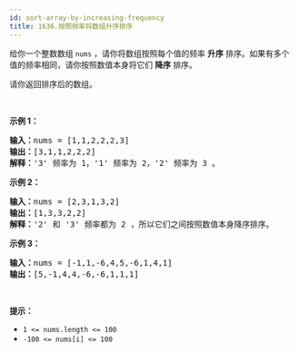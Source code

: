 ```yaml
---
id: sort-array-by-increasing-frequency
title: 1636.按照频率将数组升序排序
---
```

给你一个整数数组 <code>nums</code> ，请你将数组按照每个值的频率 **升序** 排序。如果有多个值的频率相同，请你按照数值本身将它们 **降序** 排序。 

请你返回排序后的数组。

 

**示例 1：**


<pre><b>输入：</b>nums = [1,1,2,2,2,3]<br/><b>输出：</b>[3,1,1,2,2,2]<br/><b>解释：</b>&#39;3&#39; 频率为 1，&#39;1&#39; 频率为 2，&#39;2&#39; 频率为 3 。<br/></pre>

**示例 2：**


<pre><b>输入：</b>nums = [2,3,1,3,2]<br/><b>输出：</b>[1,3,3,2,2]<br/><b>解释：</b>&#39;2&#39; 和 &#39;3&#39; 频率都为 2 ，所以它们之间按照数值本身降序排序。<br/></pre>

**示例 3：**


<pre><b>输入：</b>nums = [-1,1,-6,4,5,-6,1,4,1]<br/><b>输出：</b>[5,-1,4,4,-6,-6,1,1,1]</pre>

 

**提示：**


- <code>1 &lt;= nums.length &lt;= 100</code>
- <code>-100 &lt;= nums[i] &lt;= 100</code>

